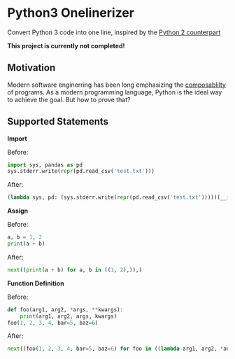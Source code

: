 # Python3 Onelinerizer

Convert Python 3 code into one line, inspired by the [Python 2 counterpart](http://www.onelinerizer.com/)

**This project is currently not completed!**

## Motivation

Modern software enginerring has been long emphasizing the [composablilty](https://en.wikipedia.org/wiki/Composability) of programs. As a modern programming language, Python is the ideal way to achieve the goal. But how to prove that?

## Supported Statements

**Import**

Before:

```python
import sys, pandas as pd
sys.stderr.write(repr(pd.read_csv('test.txt')))
```

After:

```python
(lambda sys, pd: (sys.stderr.write(repr(pd.read_csv('test.txt')))))(__import__("sys"), __import__("pandas"))
```

**Assign**

Before:

```python
a, b = 1, 2
print(a + b)
```

After:

```python
next((print(a + b) for a, b in ((1, 2),)),)
```

**Function Definition**

Before:

```python
def foo(arg1, arg2, *args, **kwargs):
    print(arg1, arg2, args, kwargs)
foo(1, 2, 3, 4, bar=5, baz=6)
```

After:

```python
next((foo(1, 2, 3, 4, bar=5, baz=6) for foo in ((lambda arg1, arg2, *args, **kwargs: print(arg1, arg2, args, kwargs)),)),)
```
